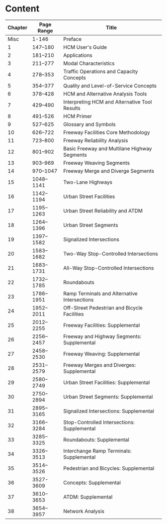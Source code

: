 # Content

| Chapter | Page Range  | Title                                                 |
|---------|-------------|-------------------------------------------------------|
| Misc    | 1-146       | Preface                                               |
| 1       | 147–180     | HCM User's Guide                                      |
| 2       | 181–210     | Applications                                          |
| 3       | 211–277     | Modal Characteristics                                 |
| 4       | 278–353     | Traffic Operations and Capacity Concepts              |
| 5       | 354–377     | Quality and Level-of-Service Concepts                 |
| 6       | 378–428     | HCM and Alternative Analysis Tools                    |
| 7       | 429–490     | Interpreting HCM and Alternative Tool Results         |
| 8       | 491–526     | HCM Primer                                            |
| 9       | 527–625     | Glossary and Symbols                                  |
| 10      | 626–722     | Freeway Facilities Core Methodology                   |
| 11      | 723–800     | Freeway Reliability Analysis                          |
| 12      | 801–902     | Basic Freeway and Multilane Highway Segments          |
| 13      | 903–969     | Freeway Weaving Segments                              |
| 14      | 970–1047    | Freeway Merge and Diverge Segments                    |
| 15      | 1048–1141   | Two-Lane Highways                                     |
| 16      | 1142–1194   | Urban Street Facilities                               |
| 17      | 1195–1263   | Urban Street Reliability and ATDM                     |
| 18      | 1264–1396   | Urban Street Segments                                 |
| 19      | 1397–1582   | Signalized Intersections                              |
| 20      | 1583–1682   | Two-Way Stop-Controlled Intersections                 |
| 21      | 1683–1731   | All-Way Stop-Controlled Intersections                 |
| 22      | 1732–1785   | Roundabouts                                           |
| 23      | 1786–1951   | Ramp Terminals and Alternative Intersections          |
| 24      | 1952–2011   | Off-Street Pedestrian and Bicycle Facilities          |
| 25      | 2012–2255   | Freeway Facilities: Supplemental                      |
| 26      | 2256–2457   | Freeway and Highway Segments: Supplemental            |
| 27      | 2458–2530   | Freeway Weaving: Supplemental                         |
| 28      | 2531–2579   | Freeway Merges and Diverges: Supplemental             |
| 29      | 2580–2749   | Urban Street Facilities: Supplemental                 |
| 30      | 2750–2894   | Urban Street Segments: Supplemental                   |
| 31      | 2895–3165   | Signalized Intersections: Supplemental                |
| 32      | 3166–3284   | Stop-Controlled Intersections: Supplemental           |
| 33      | 3285–3325   | Roundabouts: Supplemental                             |
| 34      | 3326–3513   | Interchange Ramp Terminals: Supplemental              |
| 35      | 3514–3526   | Pedestrian and Bicycles: Supplemental                 |
| 36      | 3527-3609   | Concepts: Supplemental                                |
| 37      | 3610–3653   | ATDM: Supplemental                                    |
| 38      | 3654–3957   | Network Analysis                                      |
